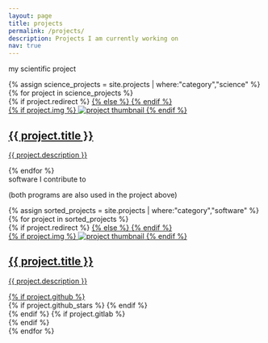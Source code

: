 ```yaml
---
layout: page
title: projects
permalink: /projects/
description: Projects I am currently working on
nav: true
---
```


  <div class="projects-science">
  my scientific project<p></p>
  {% assign science_projects = site.projects | where:"category","science" %}
  {% for project in science_projects %}
        <div class="grid-item">
        {% if project.redirect %}
            <a href="{{ project.redirect }}" target="_blank">
        {% else %}
            <a href="{{ project.url | relative_url }}">
        {% endif %}
            <div class="card hoverable">
                {% if project.img %}
                    <img src="{{ project.img | relative_url }}" alt="project thumbnail">
                {% endif %}
                <div class="card-body">
                    <h2 class="card-title">{{ project.title }}</h2>
                    <p class="card-text">{{ project.description }}</p>
                </div>
            </div>
        </a>
        </div>
  {% endfor %}
  </div>

  <div class="projects-software">
  software I contribute to<p></p>
  (both programs are also used in the project above)<p></p>
  {% assign sorted_projects = site.projects | where:"category","software" %}
  {% for project in sorted_projects %}
  <div class="grid-item">
    {% if project.redirect %}
    <a href="{{ project.redirect }}" target="_blank">
    {% else %}
    <a href="{{ project.url | relative_url }}">
    {% endif %}
      <div class="card hoverable">
        {% if project.img %}
            <img src="{{ project.img | relative_url }}" alt="project thumbnail">
        {% endif %}
        <div class="card-body">
          <h2 class="card-title">{{ project.title }}</h2>
          <p class="card-text">{{ project.description }}</p>
          <div class="row ml-1 mr-1 p-0">
            {% if project.github %}
            <div class="github-icon">
              <div class="icon" data-toggle="tooltip" title="Code Repository">
                <a href="{{ project.github }}" target="_blank"><i class="fab fa-github gh-icon"></i></a>
              </div>
              {% if project.github_stars %}
              <span class="stars" data-toggle="tooltip" title="GitHub Stars">
                <i class="fas fa-star"></i>
                <span id="{{ project.github_stars }}-stars"></span>
              </span>
              {% endif %}
            </div>
            {% endif %}
            {% if project.gitlab %}
            <div class="gitlab-icon">
              <div class="icon" data-toggle="tooltip" title="Code Repository">
                <a href="{{ project.gitlab }}" target="_blank"><i class="fab fa-gitlab gl-icon"></i></a>
              </div>
            </div>
            {% endif %}
          </div>
        </div>
      </div>
    </a>
  </div>
{% endfor %}

</div>
